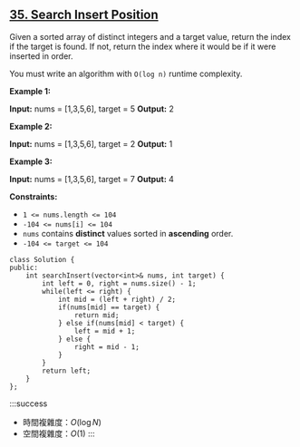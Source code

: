 ## [35\. Search Insert Position](https://leetcode.com/problems/search-insert-position/)

Given a sorted array of distinct integers and a target value, return the index if the target is found. If not, return the index where it would be if it were inserted in order.

You must write an algorithm with `O(log n)` runtime complexity.

**Example 1:**

**Input:** nums = \[1,3,5,6\], target = 5
**Output:** 2

**Example 2:**

**Input:** nums = \[1,3,5,6\], target = 2
**Output:** 1

**Example 3:**

**Input:** nums = \[1,3,5,6\], target = 7
**Output:** 4

**Constraints:**

-   `1 <= nums.length <= 104`
-   `-104 <= nums[i] <= 104`
-   `nums` contains **distinct** values sorted in **ascending** order.
-   `-104 <= target <= 104`

```cpp=
class Solution {
public:
    int searchInsert(vector<int>& nums, int target) {
        int left = 0, right = nums.size() - 1;
        while(left <= right) {
            int mid = (left + right) / 2;
            if(nums[mid] == target) {
                return mid;
            } else if(nums[mid] < target) {
                left = mid + 1;
            } else {
                right = mid - 1;
            }
        }
        return left;
    }
};
```

:::success
- 時間複雜度：$O(\log N)$
- 空間複雜度：$O(1)$
:::
